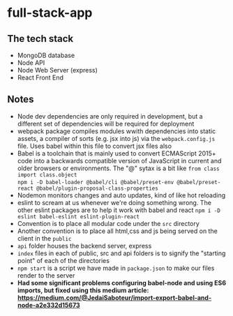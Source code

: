# full-stack-app 

## The tech stack
* MongoDB database
* Node API 
* Node Web Server (express) 
* React Front End

## Notes
* Node dev dependencies are only required in development, but a different set of dependencies will be required for deployment
* webpack package compiles modules wwith dependencies into static assets, a compiler of sorts (e.g. jsx into js) via the ```webpack.config.js``` file. Uses babel within this file to convert jsx files also
* Babel is a toolchain that is mainly used to convert ECMAScript 2015+ code into a backwards compatible version of JavaScript in current and older browsers or environments. The "@" sytax is a bit like ```from class import class.object```  
```npm i -D babel-loader @babel/cli @babel/preset-env @babel/preset-react @babel/plugin-proposal-class-properties```  
*  Nodemon monitors changes and auto updates, kind of like hot reloading
* eslint to scream at us whenever we're doing something wrong. The other eslint packages are to help it work with babel and react  ```npm i -D eslint babel-eslint eslint-plugin-react```
* Convention is to place all modular code under the ```src``` directory
* Another convention is to place all html,css and js being served on the client in the ```public```
* ```api``` folder houses the backend server, express
* ```index``` files in each of public, src and api folders is to signify the "starting point" of each of the directories
* ```npm start``` is a script we have made in ```package.json``` to make our files render to the server
* __Had some significant problems configuring babel-node and using ES6 imports, but fixed using this medium article:  https://medium.com/@JedaiSaboteur/import-export-babel-and-node-a2e332d15673__ 
